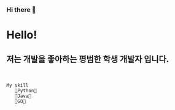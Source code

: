 ### Hi there 👋


<!DOCTYPE html>
<html lang="ko">
<head>
    <meta charset="UTF-8">
    <meta http-equiv="X-UA-Compatible" content="IE=edge">
    <meta name="viewport" content="width=device-width, initial-scale=1.0">
    <title></title>
</head>
<body>
    <h1>Hello!</h1>
    <h2>저는 개발을 좋아하는 평범한 학생 개발자 입니다.</h2><br>

    My skill
       🥨Python🥨
       🥨Java🥨
       🥨GO🥨
   
</body>
</html>


